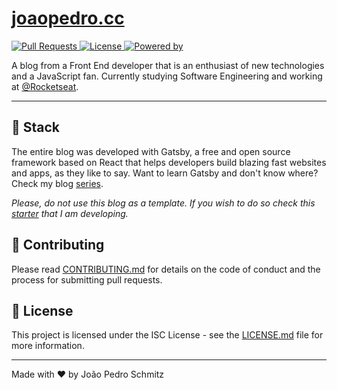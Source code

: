 <h1>
  <a href="https://joaopedro.cc">
    joaopedro.cc
  </a>
</h1>

<p>
  <a href="">
    <img src="https://img.shields.io/badge/PR's-welcome-%2300a8ff" alt="Pull Requests">
  </a>
  <a href="https://opensource.org/licenses/ISC">
    <img src="https://img.shields.io/github/license/jpedroschmitz/joaopedro.cc?color=%2300a8ff" alt="License">
  </a>
  <a href="https://opensource.org/licenses/ISC">
    <img src="https://img.shields.io/badge/powered%20by-gatsby-%2300a8ff" alt="Powered by">
  </a>
</p>

<p>A blog from a Front End developer that is an enthusiast of new technologies and a JavaScript fan. Currently studying Software Engineering and working at <a href="https://github.com/Rocketseat">@Rocketseat</a>.</p>

<hr>

## 🤔 Stack

The entire blog was developed with Gatsby, a free and open source framework based on React that helps developers build blazing fast websites and apps, as they like to say. Want to learn Gatsby and don't know where? Check my blog [series](https://www.joaopedro.cc/blog-com-gatsby-e-react-parte-1/).

_Please, do not use this blog as a template. If you wish to do so check this [starter](https://www.github.com/jpedroschmitz/gatsby-ninja-blog) that I am developing._

## 🚀 Contributing

Please read [CONTRIBUTING.md](.github/CONTRIBUTING.md) for details on the code of conduct and the process for submitting pull requests.

## 📝 License

This project is licensed under the ISC License - see the [LICENSE.md](LICENSE.md) file for more information.

---

Made with ♥ by João Pedro Schmitz
